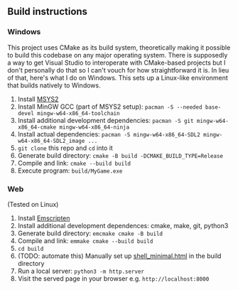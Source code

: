 ## Build instructions

### Windows

This project uses CMake as its build system, theoretically making it possible
to build this codebase on any major operating system. There is supposedly a way
to get Visual Studio to interoperate with CMake-based projects but I don't
personally do that so I can't vouch for how straightforward it is. In lieu of
that, here's what I do on Windows. This sets up a Linux-like environment that
builds natively to Windows.

1. Install [MSYS2](https://www.msys2.org/)
1. Install MinGW GCC (part of MSYS2 setup): `pacman -S --needed base-devel mingw-w64-x86_64-toolchain`
1. Install additional development dependencies: `pacman -S git mingw-w64-x86_64-cmake mingw-w64-x86_64-ninja`
1. Install actual dependencies: `pacman -S mingw-w64-x86_64-SDL2 mingw-w64-x86_64-SDL2_image ...`
1. `git clone` this repo and `cd` into it
1. Generate build directory: `cmake -B build -DCMAKE_BUILD_TYPE=Release`
1. Compile and link: `cmake --build build`
1. Execute program: `build/MyGame.exe`

### Web

(Tested on Linux)

1. Install [Emscripten](https://emscripten.org/docs/getting_started/downloads.html)
1. Install additional development dependences: cmake, make, git, python3
1. Generate build directory: `emcmake cmake -B build`
1. Compile and link: `emmake cmake --build build`
1. `cd build`
1. (TODO: automate this) Manually set up [shell_minimal.html](https://github.com/emscripten-core/emscripten/blob/main/src/shell_minimal.html) in the build directory
1. Run a local server: `python3 -m http.server`
1. Visit the served page in your browser e.g. `http://localhost:8000`

